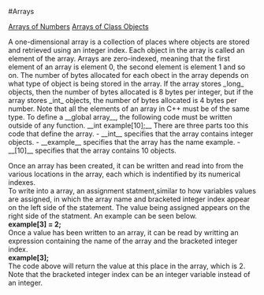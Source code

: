 #Arrays

[Arrays of Numbers](#Numbers)
[Arrays of Class Objects](#Objects)

<a name="Numbers"/>
A one-dimensional array is a collection of places where objects are stored and retrieved using an integer index.   
Each object in the array is called an element of the array.   
Arrays are zero-indexed, meaning that the first element of an array is element 0, the second element is element 1 and so on.   
The number of bytes allocated for each obect in the array depends on what type of object is being stored in the array. If the array stores _long_ objects, then the number of bytes allocated is 8 bytes per integer, but if the array stores _int_ objects, the number of bytes allocated is 4 bytes per number.   
Note that all the elements of an array in C++ must be of the same type.   
To define a __global array__, the following code must be written outside of any function.   
__int example[10];__   
There are three parts too this code that define the array.
- __int__ specifies that the array contains integer objects. 
- __example__ specifies that the array has the name example.
- __[10]__ specifies that the array contains 10 objects.    

Once an array has been created, it can be written and read into from the various locations in the array, each which is indentified by its numerical indexes.   
To write into a array, an assignment statment,similar to how variables values are assigned, in which the array name and bracketed integer index appear on the left side of the statement. The value being assigned appears on the right side of the statment. An example can be seen below.   
__example[3] = 2;__   
Once a value has been written to an array, it can be read by writting an expression containing the name of the array and the bracketed integer index.   
__example[3];__   
The code above will return the value at this place in the array, which is 2.   
Note that the bracketed integer index can be an integer variable instead of an integer.   

<a name="Objects"/>
